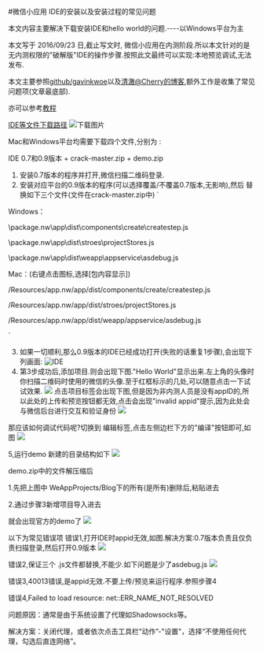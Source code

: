 #微信小应用 IDE的安装以及安装过程的常见问题

本文内容主要解决下载安装IDE和hello world的问题.----以Windows平台为主

本文写于 2016/09/23 日,截止写文时, 微信小应用在内测阶段.所以本文针对的是无内测权限的"破解版"IDE的操作步骤.按照此文最终可以实现:本地预览调试,无法发布.

本文主要参照[github/gavinkwoe](https://github.com/gavinkwoe/weapp-ide-crack)以及[清澈@Cherry的博客](http://blog.csdn.net/nihaoqiulinhe/article/details/52634056),额外工作是收集了常见问题项(文章最底部).

亦可以参考[教程](http://wxopen.notedown.cn/)

[IDE等文件下载路径](https://pan.baidu.com/s/1c21aS0o)
![下载图片](http://upload-images.jianshu.io/upload_images/1355213-a491cad72179e0e3.png?imageMogr2/auto-orient/strip%7CimageView2/2/w/1240)

Mac和Windows平台均需要下载四个文件,分别为 :

IDE 0.7和0.9版本 + crack-master.zip + demo.zip



1. 安装0.7版本的程序并打开,微信扫描二维码登录.
2. 安装对应平台的0.9版本的程序(可以选择覆盖/不覆盖0.7版本,无影响),然后 替换如下三个文件(文件在crack-master.zip中)
`

Windows：

\package.nw\app\dist\components\create\createstep.js

\package.nw\app\dist\stroes\projectStores.js

\package.nw\app\dist\weapp\appservice\asdebug.js

Mac：(右键点击图标,选择[包内容显示])

/Resources/app.nw/app/dist/components/create/createstep.js

/Resources/app.nw/app/dist/stroes/projectStores.js

/Resources/app.nw/app/dist/weapp/appservice/asdebug.js

`

3. 如果一切顺利,那么0.9版本的IDE已经成功打开(失败的话重复1步骤),会出现下列画面:
![ IDE ](http://upload-images.jianshu.io/upload_images/1355213-332d44216451a01c.png?imageMogr2/auto-orient/strip%7CimageView2/2/w/1240)
4. 第3步成功后,添加项目.则会出现下图."Hello World"显示出来.左上角的头像时你扫描二维码时使用的微信的头像.至于红框标示的几处,可以随意点击一下试试效果.
![](http://upload-images.jianshu.io/upload_images/1355213-b98f16af64cf1386.png?imageMogr2/auto-orient/strip%7CimageView2/2/w/1240)
点击项目标签会出现下图,但是因为非内测人员是没有appID的,所以此处的上传和预览按钮都无效,点击会出现"invalid appid"提示,因为此处会与微信后台进行交互和验证身份
![](http://upload-images.jianshu.io/upload_images/1355213-3e5ecc941af5bb78.png?imageMogr2/auto-orient/strip%7CimageView2/2/w/1240)

那应该如何调试代码呢?切换到 编辑标签,点击左侧边栏下方的"编译"按钮即可,如图
![](http://upload-images.jianshu.io/upload_images/1355213-905b365ca001a022.png?imageMogr2/auto-orient/strip%7CimageView2/2/w/1240)

5,运行demo
新建的目录结构如下
![](http://upload-images.jianshu.io/upload_images/1355213-97088bbdf45a6cab.png?imageMogr2/auto-orient/strip%7CimageView2/2/w/1240)

demo.zip中的文件解压缩后 

1.先把上图中 WeAppProjects/Blog下的所有(是所有)删除后,粘贴进去

2.通过步骤3新增项目导入进去

就会出现官方的demo了
![](http://upload-images.jianshu.io/upload_images/1355213-85a8f1510a8ce702.png?imageMogr2/auto-orient/strip%7CimageView2/2/w/1240)



以下为常见错误项
错误1,打开IDE时appid无效,如图.解决方案:0.7版本负责且仅负责扫描登录,然后打开0.9版本
![](http://upload-images.jianshu.io/upload_images/1355213-34dced6fecc824dd.png?imageMogr2/auto-orient/strip%7CimageView2/2/w/1240)

错误2,保证三个  .js文件都替换,不能少.如下问题是少了asdebug.js
![](http://upload-images.jianshu.io/upload_images/1355213-4fb78347ef614cb5.png?imageMogr2/auto-orient/strip%7CimageView2/2/w/1240)

错误3,40013错误,是appid无效.不要上传/预览来运行程序.参照步骤4

错误4,Failed to load resource: net::ERR_NAME_NOT_RESOLVED

问题原因：通常是由于系统设置了代理如Shadowsocks等。

解决方案：关闭代理，或者依次点击工具栏“动作”-"设置"，选择“不使用任何代理，勾选后直连网络”。
